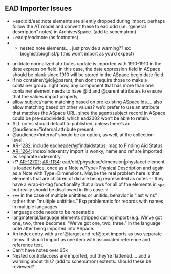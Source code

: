 EAD Importer Issues
-------------------

+ +ead:did/ead:note elements are silently dropped during import. perhaps follow the AT model and convert these to ead:odd (i.e. “general description” notes) in ArchivesSpace. (add to schematron)
+ +ead:p/ead:note (as footnotes)
+ + nested note elements….  just provide a warning??  ex:  bioghist/bioghist/p (this won’t import as you’d expect)
* unitdate normalized attributes update
<unitdate normal=”1910”/> is imported with 1910-1910 in the date expression field.  in this case, the date expression field in ASpace should be blank since 1910 will be stored in the ASpace begin date field.
* if no container/@id|@parent, then don’t require those to make a container group.  right now, any component that has more than one container element needs to have @id and @parent attributes to ensure that the values import properly.
* allow subject/name matching based on pre-existing ASpace ids….  also allow matching based on other values?  we’d prefer to use an attribute that matches the ASpace URL, since the agent/subject record in ASpace could be pre-subdivided, which ead2002 won’t be able to retain.
* ALL notes should default to published, unless there’s an @audience=”internal attribute present.
* @audience=‘internal’ should be an option, as well, at the collection-level.
* [AR-1282](https://archivesspace.atlassian.net/browse/AR-1282): include eadheader/@findaidstatus; map to Finding Aid Status
* [AR-1264](https://archivesspace.atlassian.net/browse/AR-1264): index/indexentry import is wonky, name and ref are imported as separate indexentry
* 💀!? [AR-1270?](https://archivesspace.atlassian.net/browse/AR-1270); [AR-1134]((https://archivesspace.atlassian.net/browse/AR-1134)): ead/did/physdesc/dimension|physfacet element is loaded twice, once as a Note w/Type=Physical Description and again as a Note with Type=Dimensions. 
Maybe the real problem here is that elements that are children of did are being represented as notes -- they have a wrap-in-tag functionality that allows for all of the elements in `<p>`, but really should be disallowed in this case. 💀
* 💀💀💀 in the case of multiple unittitles or unitids, behavior is “last wins” rather than “multiple unittitles.” Esp problematic for records with names in multiple languages
* language code needs to be repeatable 
* langmaterial/language elements stripped during import (e.g. <langmaterial> We've got <language>one</language>, <language>two</language>, <language>three</language></langmaterial>
    becomes: “We’ve got one, two, three.” in the language note after being imported into ASpace.
* An index entry with a ref@target and ref@text imports as two separate items. It should import as one item with associated reference and reference text. 
* Can’t have notes over 65k
* Nested controlaccess are imported, but they’re flattened….  add a warning about this?  (add to schematron)
extents:  should these be reviewed? 
